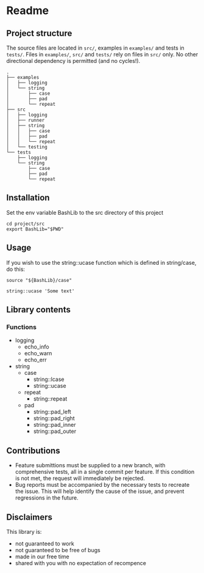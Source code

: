 # Readme

## Project structure

The source files are located in `src/`, examples in `examples/` and tests in `tests/`.
Files in `examples/`, `src/` and `tests/` rely on files in `src/` only.  No other directional dependency is permitted (and no cycles!).

```
.
├── examples
│   ├── logging
│   └── string
│       ├── case
│       ├── pad
│       └── repeat
├── src
│   ├── logging
│   ├── runner
│   ├── string
│   │   ├── case
│   │   ├── pad
│   │   └── repeat
│   └── testing
└── tests
    ├── logging
    └── string
        ├── case
        ├── pad
        └── repeat
```


## Installation

Set the env variable BashLib to the src directory of this project

```
cd project/src
export BashLib="$PWD"
```


## Usage

If you wish to use the string::ucase function which is defined in string/case, do this:

```
source "${BashLib}/case"

string::ucase 'Some text'
```

## Library contents

### Functions

- logging
   - echo\_info
   - echo\_warn
   - echo\_err
- string
  - case
    - string::lcase
    - string::ucase
  - repeat
    - string::repeat
  - pad
    - string::pad\_left
    - string::pad\_right
    - string::pad\_inner
    - string::pad\_outer


## Contributions

- Feature submittions must be supplied to a new branch, with comprehensive tests, all in a single commit per feature.  If this condition is not met, the request will immediately be rejected.
- Bug reports must be accompanied by the necessary tests to recreate the issue.  This will help identify the cause of the issue, and prevent regressions in the future.


##  Disclaimers

This library is:

- not guaranteed to work
- not guaranteed to be free of bugs
- made in our free time
- shared with you with no expectation of recompence

